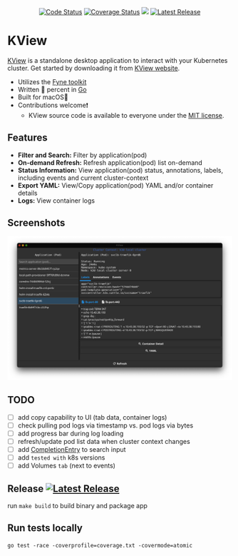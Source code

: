 <p align="center">
  <a href="https://goreportcard.com/report/github.com/michaeljsaenz/kview"><img src="https://goreportcard.com/badge/github.com/michaeljsaenz/kview" alt="Code Status" ></a>
  <a href="https://codecov.io/gh/michaeljsaenz/kview"><img src="https://codecov.io/gh/michaeljsaenz/kview/branch/main/graph/badge.svg?token=FF4ZXBZCBC" alt='Coverage Status' /></a>
  <a href="https://app.fossa.com/projects/git%2Bgithub.com%2Fmichaeljsaenz%2Fkview?ref=badge_shield" alt="FOSSA Status"><img src="https://app.fossa.com/api/projects/git%2Bgithub.com%2Fmichaeljsaenz%2Fkview.svg?type=shield"/></a>
  <a href="https://img.shields.io/github/v/release/michaeljsaenz/kview?include_prereleases" title="Latest Release" rel="nofollow"><img src="https://img.shields.io/github/v/release/michaeljsaenz/kview?include_prereleases" alt="Latest Release"></a>
</p>

# KView
[KView](https://kview.app) is a standalone desktop application to interact with your Kubernetes cluster.  Get started by downloading it from [KView website](https://kview.app).
- Utilizes the [Fyne toolkit](https://fyne.io/)
- Written :100: percent in [Go](https://go.dev/)
- Built for macOS:apple:
- Contributions welcome:exclamation:
  - KView source code is available to everyone under the [MIT license](./LICENSE).

## Features
- **Filter and Search:**  Filter by application(pod)
- **On-demand Refresh:** Refresh application(pod) list on-demand
- **Status Information:** View application(pod) status, annotations, labels, including events and current cluster-context
- **Export YAML:**  View/Copy application(pod) YAML and/or container details
- **Logs:** View container logs

## Screenshots
![Screenshot](screenshot.png)

## TODO
- [ ]  add copy capability to UI (tab data, container logs)
- [ ]  check pulling pod logs via timestamp vs. pod logs via bytes
- [ ]  add progress bar during log loading
- [ ]  refresh/update pod list data when cluster context changes
- [ ]  add [CompletionEntry](https://github.com/fyne-io/fyne-x#completionentry) to search input
- [ ]  add `tested with` k8s versions
- [ ]  add Volumes `tab` (next to events)

## Release <a href="https://img.shields.io/github/v/release/michaeljsaenz/kview?include_prereleases" title="Latest Release" rel="nofollow"><img src="https://img.shields.io/github/v/release/michaeljsaenz/kview?include_prereleases" alt="Latest Release"></a>

run `make build` to build binary and package app

## Run tests locally
```
go test -race -coverprofile=coverage.txt -covermode=atomic
```
